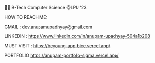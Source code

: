 🧑‍🎓 B-Tech Computer Science @LPU '23

 
 HOW TO REACH ME:

 GMAIL : 
 dev.anupamupadhyay@gmail.com
 
 LINKEDIN :
 https://www.linkedin.com/in/anupam-upadhyay-504a1b208
 
 MUST VISIT :
 https://beyoung-app-bice.vercel.app/
 
 PORTFOLIO
 https://anupam-portfolio-sigma.vercel.app/
<!---
4nupam/4nupam is a ✨ special ✨ repository because its `README.md` (this file) appears on your GitHub profile.
You can click the Preview link to take a look at your changes.
--->

